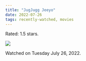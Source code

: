 ```yaml
---
title: "JugJugg Jeeyo"
date: 2022-07-26
tags: recently-watched, movies
---
```

Rated: 1.5 stars.

 <p><img src="https://a.ltrbxd.com/resized/film-poster/6/8/5/1/5/0/685150-jugjugg-jeeyo-0-600-0-900-crop.jpg?v=397babb86c"/></p> <p>Watched on Tuesday July 26, 2022.</p>